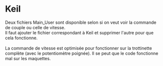 # Keil
Deux fichiers Main_User sont disponible selon si on veut voir la commande de couple ou celle de vitesse.<br>
Il faut ajouter le fichier correspondant à Keil et supprimer l'autre pour que cela fonctionne.<br><br>
La commande de vitesse est optimisée pour fonctionner sur la trottinette complète (avec le potentiomètre poignée). Il se peut que le code fonctionne mal sur les maquettes.
